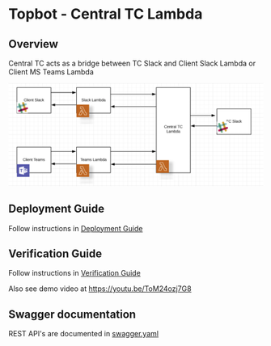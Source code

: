 # Topbot - Central TC Lambda

## Overview

Central TC acts as a bridge between TC Slack and Client Slack Lambda or Client MS Teams Lambda

![](docs/images/architecture.png)

## Deployment Guide

Follow instructions in [Deployment Guide](docs/DeploymentGuide.md)

## Verification Guide

Follow instructions in [Verification Guide](docs/VerificationGuide.md)

Also see demo video at https://youtu.be/ToM24ozj7G8

## Swagger documentation

REST API's are documented in [swagger.yaml](docs/swagger/swagger.yaml)